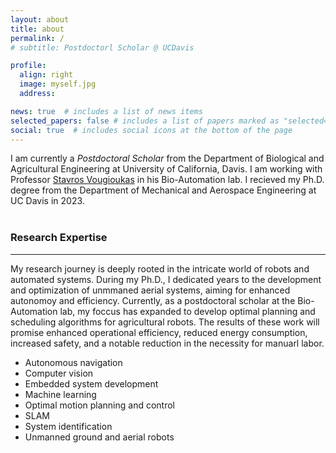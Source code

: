 ```yaml
---
layout: about
title: about
permalink: /
# subtitle: Postdoctorl Scholar @ UCDavis

profile:
  align: right
  image: myself.jpg
  address:

news: true  # includes a list of news items
selected_papers: false # includes a list of papers marked as "selected={true}"
social: true  # includes social icons at the bottom of the page
---
```

<!-- pages/about.md -->
I am currently a *Postdoctoral Scholar* from the Department of Biological and Agricultural Engineering at University of California, Davis. I am working with  Professor [Stavros Vougioukas](https://faculty.engineering.ucdavis.edu/vougioukas/) in his Bio-Automation lab. I recieved my Ph.D. degree from the Department of Mechanical and Aerospace Engineering at UC Davis in 2023. 
<br/>
<br/>
### Research Expertise ###
___
My research journey is deeply rooted in the intricate world of robots and automated systems. During my Ph.D., I dedicated years to the development and optimization of unmmaned aerial systems, aiming for enhanced autonomoy and efficiency. Currently, as a postdoctoral scholar at the Bio-Automation lab, my foccus has expanded to develop optimal planning and scheduling algorithms for agricultural robots. The results of these work will promise enhanced operational efficiency, reduced energy consumption, increased safety, and a notable reduction in the necessity for manuarl labor.

* Autonomous navigation
* Computer vision
* Embedded system development
* Machine learning
* Optimal motion planning and control
* SLAM
* System identification
* Unmanned ground and aerial robots

